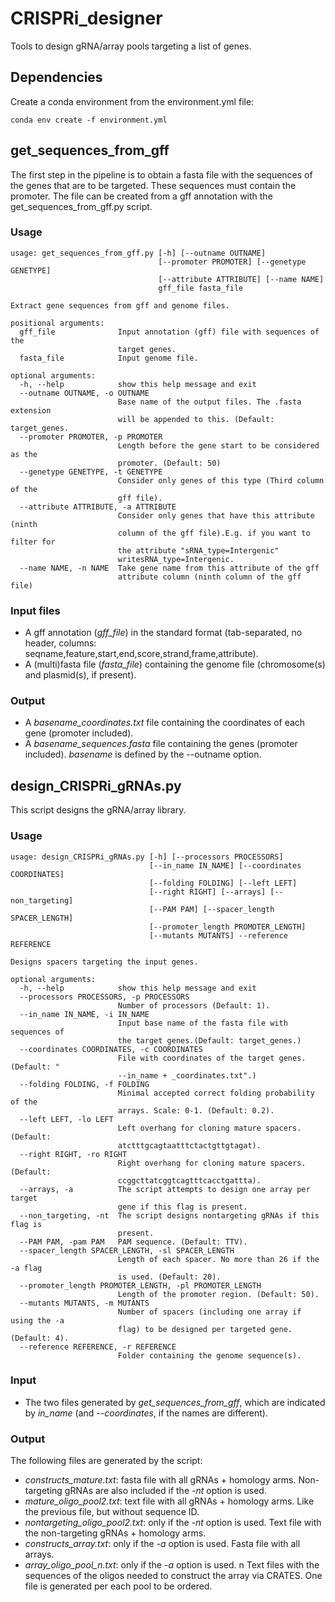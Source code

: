 # CRISPRi_designer
Tools to design gRNA/array pools targeting a list of genes. 

## Dependencies
Create a conda environment from the environment.yml file:
```
conda env create -f environment.yml
```
## get_sequences_from_gff
The first step in the pipeline is to obtain a fasta file with the sequences of the genes that are to be targeted. These sequences must contain the promoter. The file can be created from a gff annotation with the get_sequences_from_gff.py script.

### Usage
```
usage: get_sequences_from_gff.py [-h] [--outname OUTNAME]
                                 [--promoter PROMOTER] [--genetype GENETYPE]
                                 [--attribute ATTRIBUTE] [--name NAME]
                                 gff_file fasta_file

Extract gene sequences from gff and genome files.

positional arguments:
  gff_file              Input annotation (gff) file with sequences of the
                        target genes.
  fasta_file            Input genome file.

optional arguments:
  -h, --help            show this help message and exit
  --outname OUTNAME, -o OUTNAME
                        Base name of the output files. The .fasta extension
                        will be appended to this. (Default: target_genes.
  --promoter PROMOTER, -p PROMOTER
                        Length before the gene start to be considered as the
                        promoter. (Default: 50)
  --genetype GENETYPE, -t GENETYPE
                        Consider only genes of this type (Third column of the
                        gff file).
  --attribute ATTRIBUTE, -a ATTRIBUTE
                        Consider only genes that have this attribute (ninth
                        column of the gff file).E.g. if you want to filter for
                        the attribute "sRNA_type=Intergenic"
                        writesRNA_type=Intergenic.
  --name NAME, -n NAME  Take gene name from this attribute of the gff
                        attribute column (ninth column of the gff file)
```
### Input files
* A gff annotation (*gff_file*) in the standard format (tab-separated, no header, columns: seqname,feature,start,end,score,strand,frame,attribute).
* A (multi)fasta file (*fasta_file*) containing the genome file (chromosome(s) and plasmid(s), if present).

### Output
* A _basename_coordinates.txt_ file containing the coordinates of each gene (promoter included).
* A _basename_sequences.fasta_ file containing the genes (promoter included).
_basename_ is defined by the --outname option.

## design_CRISPRi_gRNAs.py
This script designs the gRNA/array library.

### Usage

```
usage: design_CRISPRi_gRNAs.py [-h] [--processors PROCESSORS]
                               [--in_name IN_NAME] [--coordinates COORDINATES]
                               [--folding FOLDING] [--left LEFT]
                               [--right RIGHT] [--arrays] [--non_targeting]
                               [--PAM PAM] [--spacer_length SPACER_LENGTH]
                               [--promoter_length PROMOTER_LENGTH]
                               [--mutants MUTANTS] --reference REFERENCE

Designs spacers targeting the input genes.

optional arguments:
  -h, --help            show this help message and exit
  --processors PROCESSORS, -p PROCESSORS
                        Number of processors (Default: 1).
  --in_name IN_NAME, -i IN_NAME
                        Input base name of the fasta file with sequences of
                        the target genes.(Default: target_genes.)
  --coordinates COORDINATES, -c COORDINATES
                        File with coordinates of the target genes. (Default: "
                        --in_name + _coordinates.txt".)
  --folding FOLDING, -f FOLDING
                        Minimal accepted correct folding probability of the
                        arrays. Scale: 0-1. (Default: 0.2).
  --left LEFT, -lo LEFT
                        Left overhang for cloning mature spacers. (Default:
                        atctttgcagtaatttctactgttgtagat).
  --right RIGHT, -ro RIGHT
                        Right overhang for cloning mature spacers. (Default:
                        ccggcttatcggtcagtttcacctgattta).
  --arrays, -a          The script attempts to design one array per target
                        gene if this flag is present.
  --non_targeting, -nt  The script designs nontargeting gRNAs if this flag is
                        present.
  --PAM PAM, -pam PAM   PAM sequence. (Default: TTV).
  --spacer_length SPACER_LENGTH, -sl SPACER_LENGTH
                        Length of each spacer. No more than 26 if the -a flag
                        is used. (Default: 20).
  --promoter_length PROMOTER_LENGTH, -pl PROMOTER_LENGTH
                        Length of the promoter region. (Default: 50).
  --mutants MUTANTS, -m MUTANTS
                        Number of spacers (including one array if using the -a
                        flag) to be designed per targeted gene. (Default: 4).
  --reference REFERENCE, -r REFERENCE
                        Folder containing the genome sequence(s).
```
### Input
* The two files generated by _get_sequences_from_gff_, which are indicated by *in_name* (and *--coordinates*, if the names are different).

### Output
The following files are generated by the script:
* _constructs_mature.txt_: fasta file with all gRNAs + homology arms. Non-targeting gRNAs are also included if the _-nt_ option is used.
* _mature_oligo_pool2.txt_: text file with all gRNAs + homology arms. Like the previous file, but without sequence ID.
* _nontargeting_oligo_pool2.txt_: only if the _-nt_ option is used. Text file with the non-targeting gRNAs + homology arms.
* _constructs_array.txt_: only if the _-a_ option is used. Fasta file with all arrays.
* _array_oligo_pool_n.txt_: only if the _-a_ option is used. n Text files with the sequences of the oligos needed to construct the array via CRATES. One file is generated per each pool to be ordered.